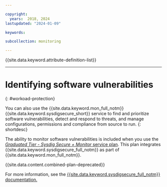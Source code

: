 ```yaml
---

copyright:
  years:  2018, 2024
lastupdated: "2024-01-09"

keywords:

subcollection: monitoring

---
```


{{site.data.keyword.attribute-definition-list}}

---

# Identifying software vulnerabilities
{: #workoad-protection}

You can also use the {{site.data.keyword.mon_full_notm}} {{site.data.keyword.sysdigsecure_short}} service to find and prioritize software vulnerabilities, detect and respond to threats, and manage configurations, permissions and compliance from source to run.
{: shortdesc}

The ability to monitor software vulnerabilities is included when you use the [*Graduated Tier - Sysdig Secure + Monitor* service plan](/docs/monitoring?topic=monitoring-service_plans). This plan integrates {{site.data.keyword.sysdigsecure_full_notm}} as part of {{site.data.keyword.mon_full_notm}}.

{{site.data.content.combined-plan-deprecated}}

For more information, see the [{{site.data.keyword.sysdigsecure_full_notm}} documentation.](/docs/workload-protection)
